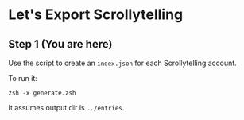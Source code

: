 # Let's Export Scrollytelling

## Step 1 **(You are here)**

Use the script to create an `index.json` for each Scrollytelling account.

To run it:

``` shell
zsh -x generate.zsh
```

It assumes output dir is `../entries`.
